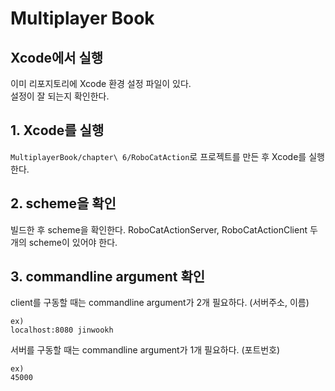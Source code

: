 Multiplayer Book
================


Xcode에서 실행
------------
이미 리포지토리에 Xcode 환경 설정 파일이 있다.   
설정이 잘 되는지 확인한다.   

## 1. Xcode를 실행
`MultiplayerBook/chapter\ 6/RoboCatAction`로 프로젝트를 만든 후 Xcode를 실행한다.

## 2. scheme을 확인
빌드한 후 scheme을 확인한다.
RoboCatActionServer, RoboCatActionClient 두 개의 scheme이 있어야 한다.

## 3. commandline argument 확인
client를 구동할 때는 commandline argument가 2개 필요하다. (서버주소, 이름)
```
ex) 
localhost:8080 jinwookh
```

서버를 구동할 때는 commandline argument가 1개 필요하다. (포트번호)
```
ex)
45000
```
